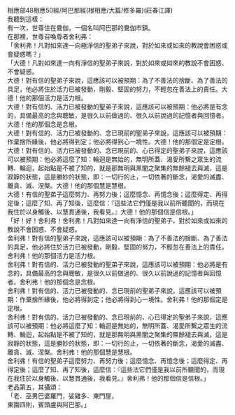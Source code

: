 相應部48相應50經/阿巴那經(根相應/大篇/修多羅)(莊春江譯)  
我聽到這樣：  
有一次，世尊住在鴦伽，一個名叫阿巴那的鴦伽市鎮。  
在那裡，世尊召喚尊者舍利弗：  
「舍利弗！凡對如來達一向極淨信的聖弟子來說，對於如來或如來的教說會困惑或會疑惑嗎？」  
「大德！凡對如來達一向有淨信的聖弟子來說，對於如來或如來的教說不會困惑、不會疑惑。  
大德！對有信的聖弟子來說，這應該可以被預期：為了不善法的捨斷、為了善法的具足，他必將住於活力已被發動，剛毅、堅固的努力，不輕忽在善法上的責任。大德！他的那個活力是活力根。  
大德！對有信的、活力已被發動的聖弟子來說，這應該可以被預期：他必將是有念的，具備最高的念與聰敏，是很久以前做過的、很久以前說過的記憶者與回憶者。大德！他的那個念是念根。  
大德！對有信的、活力已被發動的、念已現前的聖弟子來說，這應該可以被預期：作棄捨所緣後，他必將得到定；他必將得到心一境性。大德！他的那個定是定根。  
大德！對有信的、活力已被發動的、念已現前的、心已得定的聖弟子來說，這應該可以被預期：他必將這麼了知：輪迴是無始的，無明所蓋、渴愛所繫之眾生的流轉、輪迴，起始點是不被了知的，就是那無明與黑闇之聚集的無餘褪去與滅，這是寂靜的狀態，這是勝妙的狀態，即：一切行的止，一切依著的斷念，渴愛的滅盡、離貪、滅、涅槃。大德！他的那個慧是慧根。  
大德！有信的聖弟子這麼努力、再努力後；這麼憶念、再憶念後；這麼得定、再得定後；這麼了知、再了知後，這麼信：『這些法它們僅是我以前所聽聞的，而現在我住於以身觸後、以慧貫通後，我看見。』大德！他的那個信是信根。」  
「好！好！舍利弗！舍利弗！凡對如來達一向有淨信的聖弟子，對於如來或如來的教說不會困惑、不會疑惑。  
舍利弗！對有信的聖弟子來說，這應該可以被預期：為了不善法的捨斷、為了善法的具足，他必將住於活力已被發動，剛毅、堅固的努力，不輕忽在善法上的責任。舍利弗！他的那個活力是活力根。  
舍利弗！對有信的、活力已被發動的聖弟子來說，這應該可以被預期：他必將是有念的，具備最高的念與聰敏，是很久以前做過的、很久以前說過的記憶者與回憶者。舍利弗！他的那個念是念根。  
舍利弗！對有信的、活力已被發動的、念已現前的聖弟子來說，這應該可以被預期：作棄捨所緣後，他必將得到定；他必將得到心一境性。舍利弗！他的那個定是定根。  
舍利弗！對有信的、活力已被發動的、念已現前的、心已得定的聖弟子來說，這應該可以被預期：他必將這麼了知：輪迴是無始的，無明所蓋、渴愛所繫之眾生的流轉、輪迴，起始點是不被了知的，就是那無明與黑闇之聚集的無餘褪去與滅，這是寂靜的狀態，這是勝妙的狀態，即：一切行的止，一切依著的斷念，渴愛的滅盡、離貪、滅、涅槃。舍利弗！他的那個慧是慧根。  
舍利弗！有信的聖弟子這麼努力、再努力後；這麼憶念、再憶念後；這麼得定、再得定後；這麼了知、再了知後，這麼信：『這些法它們僅是我以前所聽聞的，而現在我住於以身觸後、以慧貫通後，我看見。』舍利弗！他的那個信是信根。」  
老品第五，其攝頌：  
「老、巫男巴婆羅門，娑雞多、東門屋，  
東園四則，賓頭盧與阿巴那。」  
  
  
